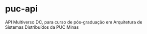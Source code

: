 # puc-api
API Multiverso DC, para curso de pós-graduação em Arquitetura de Sistemas Distribuídos da PUC Minas
